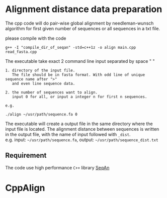 # Alignment distance data preparation
The cpp code will do pair-wise global alignment by needleman-wunsch algorithm
for first given number of sequences or all sequences in a txt file.

please compile with the code
```console
g++ -I "compile_dir_of_seqan" -std=c++1z -o align main.cpp read_fasta.cpp
```

The executable take exact 2 command line input separated by space " "

    1. directory of the input file.
       The file should be in fasta format. With odd line of unique sequence name after ">"
       and even line sequence data.

    2. the number of sequences want to align.
       input 0 for all, or input a integer n for first n sequences.

    e.g.

```console
./align ~/usr/path/sequence.fa 0
```

The executable will create a output file in the same directory where the input file is located.
The alignment distance between sequences is written in the output file, with the name of input followed with `_dist`.<br />
e.g. input: `~/usr/path/sequence.fa`, output: `~/usr/path/sequence_dist.txt`

## Requirement
The code use high performance `C++` library [SeqAn](https://github.com/seqan/seqan)
# CppAlign
